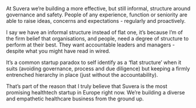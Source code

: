 
At Suvera we’re building a more effective, but still informal, structure around governance and safety. People of any experience, function or seniority are able to raise ideas, concerns and expectations - regularly and proactively.

I say we have an informal structure instead of flat one, it’s because I’m of the firm belief that organisations, and people, need a degree of structure to perform at their best. They want accountable leaders and managers - despite what you might have read in wired. 

It’s a common startup paradox to self identify as a ‘flat structure’ when it suits (avoiding governance, process and due diligence) but keeping a firmly entrenched hierarchy in place (just without the accountability).

That’s part of the reason that I truly believe that Suvera is the most promising healthtech startup in Europe right now. We’re building a diverse and empathetic healthcare business from the ground up.
